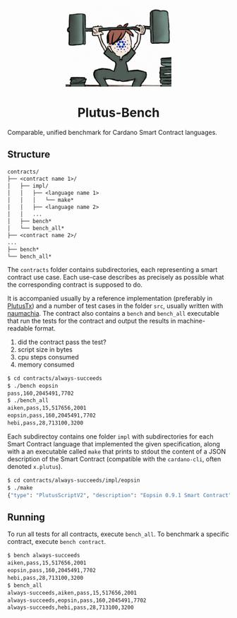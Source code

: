 <div align="center">
<img alt="A person with the Cardano logo as face, lifting heavy weights" src="plutus-bench.png" width="240" />
<h1>Plutus-Bench</h1>
</div>

Comparable, unified benchmark for Cardano Smart Contract languages.


## Structure

```
contracts/
├── <contract name 1>/
│   ├── impl/
│   │   ├── <language name 1>
│   │   │   └── make*
│   │   ├── <language name 2>
│   │   ...
│   ├── bench*
│   └── bench_all*
├── <contract name 2>/
...
├── bench*
└── bench_all*
```

The `contracts` folder contains subdirectories, each representing a smart contract use case.
Each use-case describes as precisely as possible what the corresponding contract is supposed to do.

It is accompanied usually by a reference implementation (preferably in [PlutusTx](https://plutus.readthedocs.io/en/latest/))
and a number of test cases in the folder `src`, usually written with [naumachia](https://github.com/MitchTurner/naumachia).
The contract also contains a `bench` and `bench_all` executable that run the tests
for the contract and output the results in machine-readable format.

1. did the contract pass the test?
2. script size in bytes
3. cpu steps consumed
4. memory consumed

```bash
$ cd contracts/always-succeeds
$ ./bench eopsin
pass,160,2045491,7702
$ ./bench_all
aiken,pass,15,517656,2001
eopsin,pass,160,2045491,7702
hebi,pass,28,713100,3200
```

Each subdirectoy contains one folder `impl` with subdirectories for each Smart Contract language that implemented the
given specification, along with a an executable called `make` that prints to stdout
the content of a JSON description of the Smart Contract (compatible with the  `cardano-cli`, often denoted `x.plutus`).

```bash
$ cd contracts/always-succeeds/impl/eopsin
$ ./make
{"type": "PlutusScriptV2", "description": "Eopsin 0.9.1 Smart Contract", "cborHex": "589e589c01000022232498c8c8cccc0049262498926002533001488101000013263357389201144e616d654572726f723a2076616c696461746f7200498c8c8c8894ccd5cd19b8f002488101000011003133004002001222232498c8004ccc888894ccd5cd19b8f00248810103001100315333573466e3c00922010102001100415333573466e3c0092201010100110051330060020010040030020012200101"}
```

## Running

To run all tests for all contracts, execute `bench_all`.
To benchmark a specific contract, execute `bench contract`.

```bash
$ bench always-succeeds
aiken,pass,15,517656,2001
eopsin,pass,160,2045491,7702
hebi,pass,28,713100,3200
$ bench_all
always-succeeds,aiken,pass,15,517656,2001
always-succeeds,eopsin,pass,160,2045491,7702
always-succeeds,hebi,pass,28,713100,3200
```
